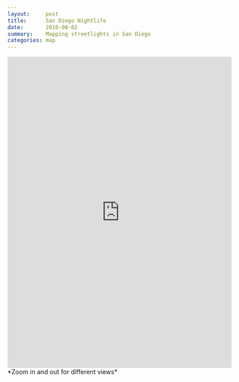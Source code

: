 ```yaml
---
layout:     post
title:      San Diego Nightlife
date:       2016-08-02
summary:    Mapping streetlights in San Diego
categories: map
---
```


<iframe width='100%' height='700px' frameBorder='0' src='http://a.tiles.mapbox.com/v3/thac.SD_Streetlights/zoomwheel.html?access_token=pk.eyJ1IjoidGhhYyIsImEiOiJtOEgxY1c0In0.R0lZZADkH3i5mGKRgpXw0g'></iframe>
*Zoom in and out for different views*
